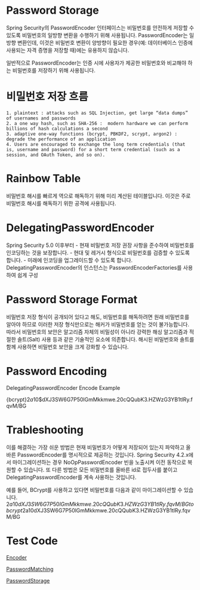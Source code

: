 
# Password Storage

Spring Security의 PasswordEncoder 인터페이스는 비밀번호를 안전하게 저장할 수 있도록 비밀번호의 일방향 변환을 수행하기 위해 사용됩니다. 
PasswordEncoder는 일방향 변환인데, 이것은 비밀번호 변환이 양방향이 필요한 경우(예: 데이터베이스 인증에 사용되는 자격 증명을 저장할 때)에는 유용하지 않습니다. 

일반적으로 PasswordEncoder는 인증 시에 사용자가 제공한 비밀번호와 비교해야 하는 비밀번호를 저장하기 위해 사용됩니다. 

# 비밀번호 저장 흐름
    1. plaintext : attacks such as SQL Injection, get large “data dumps” of usernames and passwords
    2. a one way hash, such as SHA-256 :  modern hardware we can perform billions of hash calculations a second
    3. adaptive one-way functions (bcrypt, PBKDF2, scrypt, argon2) : degrade the performance of an application
    4. Users are encouraged to exchange the long term credentials (that is, username and password) for a short term credential (such as a session, and OAuth Token, and so on).


# Rainbow Table
비밀번호 해시를 빠르게 역으로 해독하기 위해 미리 계산된 테이블입니다. 
이것은 주로 비밀번호 해시를 해독하기 위한 공격에 사용됩니다.

# DelegatingPasswordEncoder
Spring Security 5.0 이후부터
    - 현재 비밀번호 저장 권장 사항을 준수하여 비밀번호를 인코딩하는 것을 보장합니다.
    - 현대 및 레거시 형식으로 비밀번호를 검증할 수 있도록 합니다.
    - 미래에 인코딩을 업그레이드할 수 있도록 합니다.
DelegatingPasswordEncoder의 인스턴스는 PasswordEncoderFactories를 사용하여 쉽게 구성

# Password Storage Format
비밀번호 저장 형식이 공개되어 있다고 해도, 
비밀번호를 해독하려면 원래 비밀번호를 알아야 하므로 이러한 저장 형식만으로는 해커가 비밀번호를 얻는 것이 불가능합니다. 
따라서 비밀번호의 보안은 알고리즘 자체의 비밀성이 아니라 강력한 해싱 알고리즘과 적절한 솔트(Salt) 사용 등과 같은 기술적인 요소에 의존합니다. 
해시된 비밀번호와 솔트를 함께 사용하면 비밀번호 보안을 크게 강화할 수 있습니다.

# Password Encoding
DelegatingPasswordEncoder Encode Example

{bcrypt}$2a$10$dXJ3SW6G7P50lGmMkkmwe.20cQQubK3.HZWzG3YB1tlRy.fqvM/BG

# Trableshooting
이를 해결하는 가장 쉬운 방법은 현재 비밀번호가 어떻게 저장되어 있는지 파악하고 올바른 PasswordEncoder를 명시적으로 제공하는 것입니다.
Spring Security 4.2.x에서 마이그레이션하는 경우 NoOpPasswordEncoder 빈을 노출시켜 이전 동작으로 복원할 수 있습니다.
또 다른 방법은 모든 비밀번호를 올바른 id로 접두사를 붙이고 DelegatingPasswordEncoder를 계속 사용하는 것입니다. 

예를 들어, BCrypt를 사용하고 있다면 비밀번호를 다음과 같이 마이그레이션할 수 있습니다.
$2a$10$dXJ3SW6G7P50lGmMkkmwe.20cQQubK3.HZWzG3YB1tlRy.fqvM/BG
to
{bcrypt}$2a$10$dXJ3SW6G7P50lGmMkkmwe.20cQQubK3.HZWzG3YB1tlRy.fqvM/BG


# Test Code
[Encoder](https://github.com/jyshine/TIL/blob/main/framework/spring/spring-security/spring-security/src/test/java/com/example/springsecurity/password/EncoderTest.java)

[PasswordMatching](https://github.com/jyshine/TIL/blob/main/framework/spring/spring-security/spring-security/src/test/java/com/example/springsecurity/password/PasswordMatchingTest.java)

[PasswordStorage](https://github.com/jyshine/TIL/blob/main/framework/spring/spring-security/spring-security/src/test/java/com/example/springsecurity/password/PasswordStorageTest.java)
